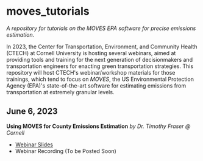 # moves_tutorials
*A repository for tutorials on the MOVES EPA software for precise emissions estimation.*

In 2023, the Center for Transportation, Environment, and Community Health (CTECH) at Cornell University is hosting several webinars, aimed at providing tools and training for the next generation of decisionmakers and transportation engineers for enacting green transportation strategies. This repository will host CTECH's webinar/workshop materials for those trainings, which tend to focus on *MOVES*, the US Environmental Protection Agency (EPA)'s state-of-the-art software for estimating emissions from transportation at extremely granular levels.

## June 6, 2023
**Using MOVES for County Emissions Estimation**
*by Dr. Timothy Fraser @ Cornell*
- [Webinar Slides](https://docs.google.com/presentation/d/1MXRQwDFVLDUy97fwjWb-eNOuxcO5JPxZdP0rwl7JgH0/edit?usp=sharing)
- Webinar Recording (To be Posted Soon)
